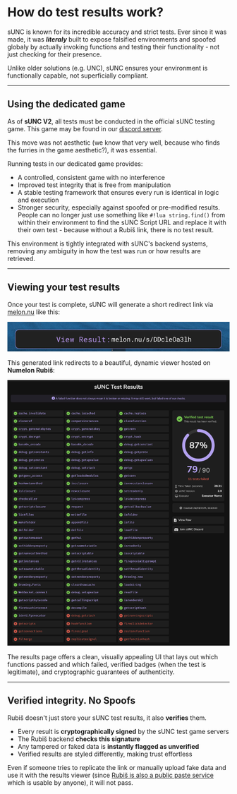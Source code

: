 # How do test results work?

sUNC is known for its incredible accuracy and strict tests. Ever since it was made, it was ***literaly*** built to expose falsified environments and spoofed globaly by actually invoking functions and testing their functionality - not just checking for their presence.

Unlike older solutions (e.g. UNC), sUNC ensures your environment is functionally capable, not superficially compliant.

---

## Using the dedicated game

As of **sUNC V2**, all tests must be conducted in the official sUNC testing game. This game may be found in our [discord server](https://discord.gg/FNNfTUpFYv).

This move was not aesthetic (we know that very well, because who finds the furries in the game aesthetic?), it was essential.

Running tests in our dedicated game provides:

- A controlled, consistent game with no interference
- Improved test integrity that is free from manipulation
- A stable testing framework that ensures every run is identical in logic and execution
- Stronger security, especially against spoofed or pre-modified results. People can no longer just use something like `#!lua string.find()` from within their environment to find the sUNC Script URL and replace it with their own test - because without a Rubiš link, there is no test result.

This environment is tightly integrated with sUNC's backend systems, removing any ambiguity in how the test was run or how results are retrieved.

---

## Viewing your test results

Once your test is complete, sUNC will generate a short redirect link via [melon.nu](https://melon.nu) like this:

![A melon.nu redirect link generated](./assets/test-results/melon.nu.png)

This generated link redirects to a beautiful, dynamic viewer hosted on **Numelon Rubiš**:

![An sUNC Test Result being displayed with Numelon Rubiš](./assets/test-results/RubisTestResult.png)

The results page offers a clean, visually appealing UI that lays out which functions passed and which failed, verified badges (when the test is legitimate), and cryptographic guarantees of authenticity.

---

## Verified integrity. No Spoofs

Rubiš doesn't just store your sUNC test results, it also **verifies** them.

- Every result is **cryptographically signed** by the sUNC test game servers
- The Rubiš backend **checks this signature**
- Any tampered or faked data is **instantly flagged as unverified**
- Verified results are styled differently, making trust effortless

Even if someone tries to replicate the link or manually upload fake data and use it with the results viewer (since [Rubiš is also a public paste service](https://rubis.numelon.com) which is usable by anyone), it will not pass.

